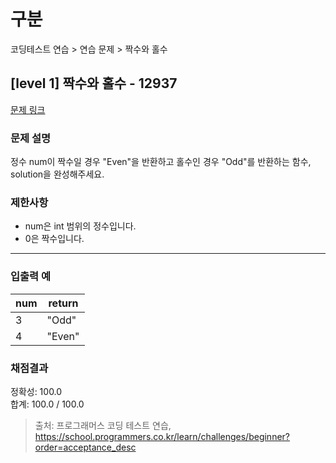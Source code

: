 # 구분

코딩테스트 연습 > 연습 문제 > 짝수와 홀수

## [level 1] 짝수와 홀수 - 12937

[문제 링크](https://school.programmers.co.kr/learn/courses/30/lessons/12937)

### 문제 설명

<p>
정수 num이 짝수일 경우 "Even"을 반환하고 홀수인 경우 "Odd"를 반환하는 함수, solution을 완성해주세요.
</p>

### 제한사항

<ul>
  <li>num은 int 범위의 정수입니다.</li>
  <li>0은 짝수입니다.</li>
</ul>

<hr>

### 입출력 예

<table class="table">
  <thead>
    <tr>
      <th>num</th>
      <th>return</th>
    </tr>
  </thead>
  <tbody>
    <tr>
      <td>3</td>
      <td>"Odd"</td>
    </tr>
    <tr>
      <td>4</td>
      <td>"Even"</td>
    </tr>
  </tbody>
</table>

### 채점결과

정확성: 100.0<br/>
합계: 100.0 / 100.0

> 출처: 프로그래머스 코딩 테스트 연습, https://school.programmers.co.kr/learn/challenges/beginner?order=acceptance_desc
